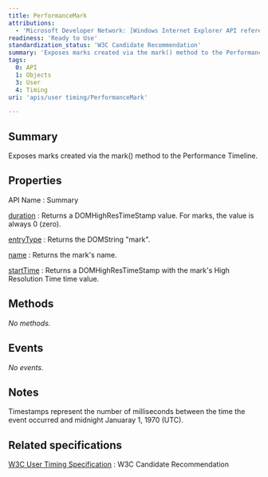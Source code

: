 ```yaml
---
title: PerformanceMark
attributions:
  - 'Microsoft Developer Network: [Windows Internet Explorer API reference Article](http://msdn.microsoft.com/en-us/library/ie/hh828809%28v=vs.85%29.aspx)'
readiness: 'Ready to Use'
standardization_status: 'W3C Candidate Recommendation'
summary: 'Exposes marks created via the mark() method to the Performance Timeline.'
tags:
  0: API
  1: Objects
  3: User
  4: Timing
uri: 'apis/user timing/PerformanceMark'

---
```

## Summary

Exposes marks created via the mark() method to the Performance Timeline.

## Properties

API Name
:   Summary

[duration](/apis/user_timing/PerformanceMark/duration)
:   Returns a DOMHighResTimeStamp value. For marks, the value is always 0 (zero).

[entryType](/apis/user_timing/PerformanceMark/entryType)
:   Returns the DOMString "mark".

[name](/apis/user_timing/PerformanceMark/name)
:   Returns the mark's name.

[startTime](/apis/user_timing/PerformanceMark/startTime)
:   Returns a DOMHighResTimeStamp with the mark's High Resolution Time time value.

## Methods

*No methods.*

## Events

*No events.*

## Notes

Timestamps represent the number of milliseconds between the time the event occurred and midnight Januaray 1, 1970 (UTC).

## Related specifications

[W3C User Timing Specification](http://www.w3.org/TR/user-timing/)
:   W3C Candidate Recommendation
